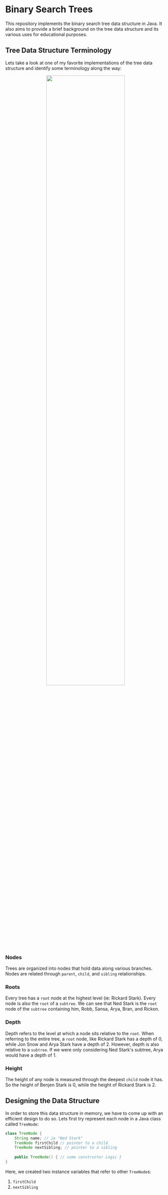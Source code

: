 # Binary Search Trees
This repository implements the binary search tree data structure in Java. It also aims to provide a brief background on the tree data structure and its various uses for educational purposes.
## Tree Data Structure Terminology

Lets take a look at one of my favorite implementations of the tree data structure and identify some terminology along the way:

<p align="center">
  <img width="70%" src="https://github.com/gurkamalpsc/binary-search-trees/blob/master/img/starkFamilyTree.jpg">
</p>

### Nodes
Trees are organized into nodes that hold data along various branches. Nodes are related through ```parent```, ```child```, and ```sibling``` relationships.
### Roots
Every tree has a ```root``` node at the highest level (ie: Rickard Stark). Every node is also the ```root``` of a ```subtree```. We can see that Ned Stark is the ```root``` node of the ```subtree``` containing him, Robb, Sansa, Arya, Bran, and Rickon.
### Depth
Depth refers to the level at which a node sits relative to the ```root```.  When referring to the entire tree, a ```root``` node, like Rickard Stark has a depth of 0, while Jon Snow and Arya Stark have a depth of 2. However, depth is also relative to a ```subtree```. If we were only considering Ned Stark's subtree, Arya would have a depth of 1.
### Height
The height of any node is measured through the deepest ```child``` node it has. So the height of Benjen Stark is 0, while the height of Rickard Stark is 2.

## Designing the Data Structure
In order to store this data structure in memory, we have to come up with an efficient design to do so. Lets first try represent each node in a Java class called ```TreeNode```:

```java
class TreeNode {
    String name; // ie "Ned Stark"
    TreeNode firstChild // pointer to a child
    TreeNode nextSibling; // pointer to a sibling
    
    public TreeNode() { // some constructor Logic }
}
```
Here, we created two instance variables that refer to other ```TreeNode```s: 
1. ```firstChild```
2. ```nextSibling```
